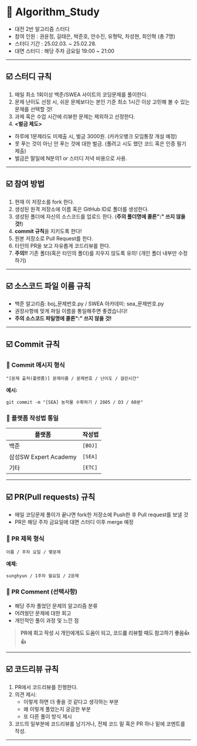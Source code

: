 # 📝 Algorithm_Study
- 대전 2반 알고리즘 스터디
- 참여 인원 : 권윤정, 길태은, 박준호, 안수진, 유형탁, 차성현, 최인혁 (총 7명)
- 스터디 기간 : 25.02.03. ~ 25.02.28.
- 대면 스터디 : 해당 주차 금요일 19:00 ~ 21:00

---

## ☑️ 스터디 규칙
1. 매일 최소 1회이상 백준/SWEA 사이트의 코딩문제를 풀이한다. 
2. 문제 난이도 선정 시, 쉬운 문제보다는 본인 기준 최소 1시간 이상 고민해 볼 수 있는 문제를 선택할 것!
3. 과제 혹은 수업 시간에 리뷰한 문제는 제외하고 선정한다.
4. **<벌금 제도>**
- 하루에 1문제라도 미제출 시, 벌금 3000원. (카카오뱅크 모임통장 개설 예정)
- 못 푸는 것이 아닌 안 푸는 것에 대한 벌금. (풀려고 시도 했던 코드 혹은 인증 필기 제출)
- 벌금은 말일에 N분의1 or 스터디 저녁 비용으로 사용.

---

## ☑️ 참여 방법
1. 현재 이 저장소를 fork 한다.
2. 생성된 원격 저장소에 이름 혹은 GitHub ID로 폴더를 생성한다.
3. 생성된 폴더에 자신의 소스코드를 업로드 한다. (**주의 폴더명에 콜론":" 쓰지 않을 것!**)
4. **commit 규칙**을 지키도록 한다!
5. 원본 저장소로 Pull Request를 한다.
6. 타인의 PR을 보고 자유롭게 코드리뷰를 한다.
7. **주의!!** 기존 폴더(혹은 타인의 폴더)를 지우지 않도록 유의! (개인 폴더 내부만 수정하기)

---

## ☑️ 소스코드 파일 이름 규칙
- 백준 알고리즘: boj_문제번호.py / SWEA 아카데미: sea_문제번호.py
- 권장사항에 맞게 파일 이름을 통일해주면 좋겠습니다!
- **주의 소스코드 파일명에 콜론":" 쓰지 않을 것!**

---

## ☑️ Commit 규칙
### 📌 Commit 메시지 형식
```
"[문제 출처(플랫폼)] 문제이름 / 문제번호 / 난이도 / 걸린시간"
```
**예시:**
```
git commit -m "[SEA] 농작물 수확하기 / 2805 / D3 / 60분"
```

### 📌 플랫폼 작성법 통일
| 플랫폼 | 작성법 |
|--------|--------|
| 백준 | `[BOJ]` |
| 삼성SW Expert Academy | `[SEA]` |
| 기타 | `[ETC]` |

---

## ☑️ PR(Pull requests) 규칙
- 매일 코딩문제 풀이가 끝나면 fork한 저장소에 Push한 후 Pull request를 보낼 것
- PR은 해당 주차 금요일에 대면 스터디 이후 merge 예정
### 📌 PR 제목 형식
```
이름 / 주차 요일 / 몇문제
```
**예제:**
```
sunghyun / 1주차 월요일 / 2문제
```

### 📌 PR Comment (선택사항)
- 해당 주차 풀었던 문제의 알고리즘 분류
- 어려웠던 문제에 대한 회고
- 개인적인 풀이 과정 및 느낀 점

> **PR에 회고 작성 시 개인에게도 도움이 되고, 코드를 리뷰할 때도 참고하기 좋음👍👍**

---

## ☑️ 코드리뷰 규칙
1. PR에서 코드리뷰를 진행한다.
2. 의견 제시:
   - 이렇게 하면 더 좋을 것 같다고 생각하는 부분
   - 왜 이렇게 풀었는지 궁금한 부분
   - 또 다른 풀이 방식 제시
3. 코드의 일부분에 코드리뷰를 남기거나, 전체 코드 밑 혹은 PR 하나 밑에 코멘트를 작성.

---
